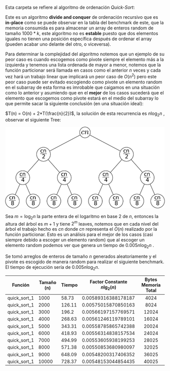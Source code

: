 Esta carpeta se refiere al algoritmo de ordenación *Quick-Sort*:

Este es un algoritmo **divide and conquer** de ordenación recursivo que es **in-place** como se puede observar en la tabla del benchmark de este, que la memoria consumida es para almacenar un array de enteros random de tamaño $1000*k$, este algoritmo no es **estable** puesto que dos elementos iguales no tienen una posición específica después de ordenar el array (pueden acabar uno delante del otro, o viceversa).

Para determinar la complejidad del algoritmo notemos  que un ejemplo  de su peor caso es cuando escogemos como pivote siempre el elemento más a la izquierda y tenemos una lista ordenada de mayor a menor, notemos que la función particionar será llamada  en casos como el anterior $n$ veces y cada vez hará un trabajo linear que implicará un peor caso de $O(n^2)$ pero este peor caso puede ser evitado escogiendo como pivote un elemento random en el subarray de esta forma es imrobable que caigamos en una situación como lo anterior y asumiendo que en el **mejor** de los casos sucederá que el elemento que escogemos como pivote estará en el medio del subarray lo que permite sacar la siguiente conclusión (en una situación ideal):

$T(n) = O(n) + 2*T(\frac{n}{2})$, la solución de esta recurrencia es $n\log_2{n}$ , observar el siguiente Tree: 

![](g12.png)

Sea $m =\log_2{n}$ la parte entera de el logaritmo en base $2$ de $n$, entonces la altura del  árbol es $m+1$ y tiene $2^m$ leaves, notemos que en cada nivel del árbol el trabajo hecho es $cn$ donde $cn$ representa el $O(n)$ realizado por la función particionar. Esto es un análisis para el mejor de los casos (casi siempre debido a escoger un elemento random) que al escoger un elemento random podemos ver que genera un tiempo de $0.005 n\log_2{n}$ .

Se tomó arreglos de enteros de tamaño $n$ generados aleatoriamente y el pivote es escogido de manera random para realizar el siguiente benchmark. El tiempo de ejecución sería de $0.005 n\log_2{n}$.

| Función      | Tamaño (n) | Tiempo | Factor Constante $n\lg_2(n)$ | Bytes Memoria Total |
|:------------:| ---------- | ------ | ---------------------------- |:-------------------:|
| quick_sort_1 | 1000       | 58.73  | 0.00589316388178187          | 4024                |
| quick_sort_1 | 2000       | 126.11 | 0.00575015870850163          | 8024                |
| quick_sort_1 | 3000       | 196.2  | 0.00566197157769571          | 12024               |
| quick_sort_1 | 4000       | 268.63 | 0.00561246119789101          | 16024               |
| quick_sort_1 | 5000       | 343.31 | 0.00558785865742388          | 20024               |
| quick_sort_1 | 6000       | 418.93 | 0.00556314838157534          | 24024               |
| quick_sort_1 | 7000       | 494.99 | 0.00553605938199253          | 28025               |
| quick_sort_1 | 8000       | 571.38 | 0.00550853680980097          | 32025               |
| quick_sort_1 | 9000       | 648.09 | 0.00548200317406352          | 36025               |
| quick_sort_1 | 10000      | 728.37 | 0.00548153044854435          | 40025               |
